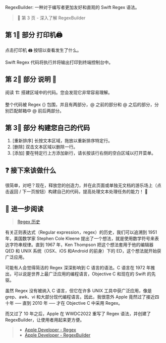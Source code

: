 RegexBuilder: 一种对于编写者更加友好和直观的 Swift Regex 语法。

> 🔖 第 3 页 - 深入了解 RegexBuilder

## 第 1⃣️ 部分 打印机🖨️

点击打印机 🖨️ 按钮以查看发生了什么。

Swift Regex 代码将执行并将输出打印到终端控制台中。

## 第 2⃣️ 部分 说明 📖

阅读 🏗 搭建区域中的代码。您会发现它非常容易理解。

整个代码被 Regex {} 包围，并且有两部分，@ 之前的部分和 @ 之后的部分，分别匹配邮箱中 @ 前后两部分。

## 第 3⃣️ 部分 构建您自己的代码

1. [重新排序] 长按文本区域，拖放以重新排序特定行。
2. [删除] 双击文本区域以删除一行。
3. [添加] 要在特定行上方添加新行，请长按该行右侧的空白区域以打开菜单。

## ❓ 接下来该做什么

很简单，对吧？现在，释放您的创造力，并在此页面或单独无文档的游乐场上（点击返回 / 下一页按钮）构建自己的代码，提高处理文本处理任务的能力！ 🚀

## 📖 进一步阅读

> [Regex 历史](https://www.appcoda.com.tw/swift-5-7-regex/)

有关正则表达式（Regular expression，regex）的历史，我们可以追溯到 1951 年，美国数学家 Stephen Cole Kleene 提出了一个想法，就是使用数学符号来表达字符串规律。直到 1967 年，Ken Thompson 把这个想法套用于他的编辑器 QED 和 UNIX 系统（OSX、iOS 和Android 的前身）下的 ED，这个想法就开始获广泛应用。

可能有人会觉得简洁的 Regex 深深影响到 C 语言的语法。C 语言在 1972 年推出，可以说是世界上最广泛应用的编程语言，Objective C 和现在的 Swift 的先驱。

虽然 Regex 没有被纳入 C 语言，但它在许多 UNIX 工具中获广泛应用，像是 grep、awk、vi 和大部分现代编程语言。因此，我很意外 Apple 竟然过了接近四十年 ── 直到 2010 年 ── 才在 Objective C 中采用 Regex。

而又过了 10 年之后，Apple 在 WWDC2022 重写了 Regex 语法，并创建了 RegexBuilder，让使用者用起来更方便。

> * [Apple Developer - Regex](https://developer.apple.com/documentation/swift/regex)
> * [Apple Developer - RegexBuilder](https://developer.apple.com/documentation/regexbuilder)
